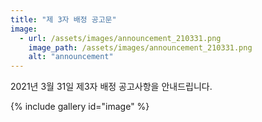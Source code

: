```yaml
---
title: "제 3자 배정 공고문"
image:
  - url: /assets/images/announcement_210331.png
    image_path: /assets/images/announcement_210331.png
    alt: "announcement" 
---
```


2021년 3월 31일 제3자 배정 공고사항을 안내드립니다.

{% include gallery id="image" %}